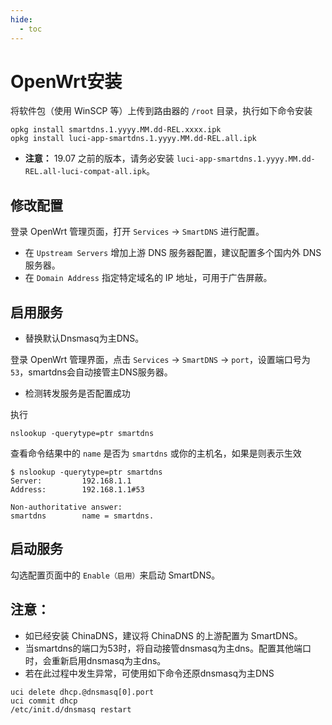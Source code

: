 ```yaml
---
hide:
  - toc
---
```


# OpenWrt安装

将软件包（使用 WinSCP 等）上传到路由器的 `/root` 目录，执行如下命令安装

```shell
opkg install smartdns.1.yyyy.MM.dd-REL.xxxx.ipk
opkg install luci-app-smartdns.1.yyyy.MM.dd-REL.all.ipk
```

- **注意：** 19.07 之前的版本，请务必安装 `luci-app-smartdns.1.yyyy.MM.dd-REL.all-luci-compat-all.ipk`。

## 修改配置

登录 OpenWrt 管理页面，打开 `Services` -> `SmartDNS` 进行配置。

- 在 `Upstream Servers` 增加上游 DNS 服务器配置，建议配置多个国内外 DNS 服务器。
- 在 `Domain Address` 指定特定域名的 IP 地址，可用于广告屏蔽。

## 启用服务

- 替换默认Dnsmasq为主DNS。

登录 OpenWrt 管理界面，点击 `Services` -> `SmartDNS` -> `port`，设置端口号为`53`，smartdns会自动接管主DNS服务器。

- 检测转发服务是否配置成功

执行

```shell
nslookup -querytype=ptr smartdns
```

查看命令结果中的 `name` 是否为 `smartdns` 或你的主机名，如果是则表示生效

```shell
$ nslookup -querytype=ptr smartdns
Server:         192.168.1.1
Address:        192.168.1.1#53

Non-authoritative answer:
smartdns        name = smartdns.
```

## 启动服务

勾选配置页面中的 `Enable（启用）`来启动 SmartDNS。

## **注意：**

- 如已经安装 ChinaDNS，建议将 ChinaDNS 的上游配置为 SmartDNS。
- 当smartdns的端口为53时，将自动接管dnsmasq为主dns。配置其他端口时，会重新启用dnsmasq为主dns。
- 若在此过程中发生异常，可使用如下命令还原dnsmasq为主DNS

```shell
uci delete dhcp.@dnsmasq[0].port
uci commit dhcp
/etc/init.d/dnsmasq restart
```